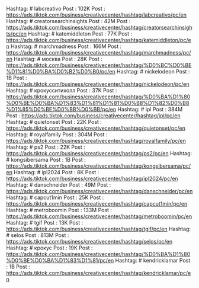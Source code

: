 Hashtag: # labcreativo Post : 102K Post : https://ads.tiktok.com/business/creativecenter/hashtag/labcreativo/pc/en
Hashtag: # creatorsearchinsights Post : 42M Post : https://ads.tiktok.com/business/creativecenter/hashtag/creatorsearchinsights/pc/en
Hashtag: # katemiddleton Post : 77K Post : https://ads.tiktok.com/business/creativecenter/hashtag/katemiddleton/pc/en
Hashtag: # marchmadness Post : 166M Post : https://ads.tiktok.com/business/creativecenter/hashtag/marchmadness/pc/en
Hashtag: # москва Post : 28K Post : https://ads.tiktok.com/business/creativecenter/hashtag/%D0%BC%D0%BE%D1%81%D0%BA%D0%B2%D0%B0/pc/en
Hashtag: # nickelodeon Post : 1B Post : https://ads.tiktok.com/business/creativecenter/hashtag/nickelodeon/pc/en
Hashtag: # крокусситихолл Post : 37K Post : https://ads.tiktok.com/business/creativecenter/hashtag/%D0%BA%D1%80%D0%BE%D0%BA%D1%83%D1%81%D1%81%D0%B8%D1%82%D0%B8%D1%85%D0%BE%D0%BB%D0%BB/pc/en
Hashtag: # ipl Post : 384M Post : https://ads.tiktok.com/business/creativecenter/hashtag/ipl/pc/en
Hashtag: # quietonset Post : 22K Post : https://ads.tiktok.com/business/creativecenter/hashtag/quietonset/pc/en
Hashtag: # royalfamily Post : 304M Post : https://ads.tiktok.com/business/creativecenter/hashtag/royalfamily/pc/en
Hashtag: # ps2 Post : 22K Post : https://ads.tiktok.com/business/creativecenter/hashtag/ps2/pc/en
Hashtag: # kongsibersama Post : 1B Post : https://ads.tiktok.com/business/creativecenter/hashtag/kongsibersama/pc/en
Hashtag: # ipl2024 Post : 8K Post : https://ads.tiktok.com/business/creativecenter/hashtag/ipl2024/pc/en
Hashtag: # danschneider Post : 49M Post : https://ads.tiktok.com/business/creativecenter/hashtag/danschneider/pc/en
Hashtag: # capcut1min Post : 25K Post : https://ads.tiktok.com/business/creativecenter/hashtag/capcut1min/pc/en
Hashtag: # metroboomin Post : 133M Post : https://ads.tiktok.com/business/creativecenter/hashtag/metroboomin/pc/en
Hashtag: # tgif Post : 13K Post : https://ads.tiktok.com/business/creativecenter/hashtag/tgif/pc/en
Hashtag: # selos Post : 813M Post : https://ads.tiktok.com/business/creativecenter/hashtag/selos/pc/en
Hashtag: # крокус Post : 19K Post : https://ads.tiktok.com/business/creativecenter/hashtag/%D0%BA%D1%80%D0%BE%D0%BA%D1%83%D1%81/pc/en
Hashtag: # kendricklamar Post : 1B Post : https://ads.tiktok.com/business/creativecenter/hashtag/kendricklamar/pc/en
